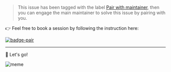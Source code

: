 > This issue has been tagged with the label [Pair with maintainer](https://github.com/issues?q=is%3Aopen+is%3Aissue+label%3A"pair+with+maintainer"+archived%3Afalse+user%3Arestqa), then you can engage the main maintainer to solve this issue by pairing with you.

👉 Feel free to book a session by following the instruction here: 

[![badge-pair](https://olivierodo.me/images/pair.png)](https://calendly.com/olivierodo/pair-with-olivierodo)

----

🚀 Let's go!

![meme](https://media.giphy.com/media/13HgwGsXF0aiGY/giphy.gif)
